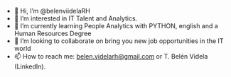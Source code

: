 - 👋 Hi, I’m @belenviidelaRH
- 👀 I’m interested in IT Talent and Analytics.
- 🌱 I’m currently learning People Analytics with PYTHON, english and a Human Resources Degree
- 💞️ I’m looking to collaborate on bring you new job opportunities in the IT world
- 📫 How to reach me: belen.videlarh@gmail.com or T. Belén Videla (LinkedIn).

<!---
belenviidelaRH/belenviidelaRH is a ✨ special ✨ repository because its `README.md` (this file) appears on your GitHub profile.
You can click the Preview link to take a look at your changes.
--->
